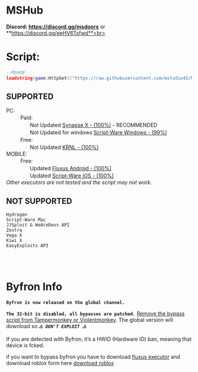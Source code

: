 # MSHub

**Discord: https://discord.gg/msdoors** or **https://discord.gg/eeHV6Tsfwd**<br>
# Script:
```lua
--MSHUB
loadstring(game:HttpGet(("https://raw.githubusercontent.com/mstudio45/MSDOORS/main/MSHUB_Loader.lua"),true))()
```

## SUPPORTED
PC:<br>
ㅤㅤㅤPaid:<br>
ㅤㅤㅤㅤㅤNot Updated [Synapse X - (100%)](https://x.synapse.to) - RECOMMENDED<br>
ㅤㅤㅤㅤㅤNot Updated for windows [Script-Ware Windows - (99%)](https://script-ware.com/)<br>
ㅤㅤㅤFree:<br>
ㅤㅤㅤㅤㅤNot Updated [KRNL - (100%)](https://krnl.place/)<br>
MOBILE:<br>
ㅤㅤㅤFree:<br>
ㅤㅤㅤㅤㅤUpdated [Fluxus Android - (100%)](https://fluxteam.net/android)<br>
ㅤㅤㅤㅤㅤUpdated [Script-Ware iOS - (100%)](https://script-ware.com/ios)<br>
*Other executors are not tested and the script may not work.*<br>

## NOT SUPPORTED
```
Hydrogen
Script-Ware Mac
JJSploit & WeAreDevs API
Zestra
Vega X
Kiwi X
EasyExploits API
```
<br><br>
# Byfron Info
**`Byfron is now released on the global channel.`**<br>

**`The 32-bit is disabled, all bypasses are patched.`** [Remove the bypass script from Tampermonkey or Violentmonkey](https://streamable.com/ap67ik).
 The global version will download so ***`⚠️ DON'T EXPLOIT ⚠️`***<br>

If you are detected with Byfron, it’s a HWID (Hardware ID) ban, meaning that device is fcked.<br>

if you want to bypass byfron you have to download [fluxus executor](https://fluxteam.net/) and download roblox form here [download roblox](https://apps.microsoft.com/store/detail/roblox/9NBLGGGZM6WM)
